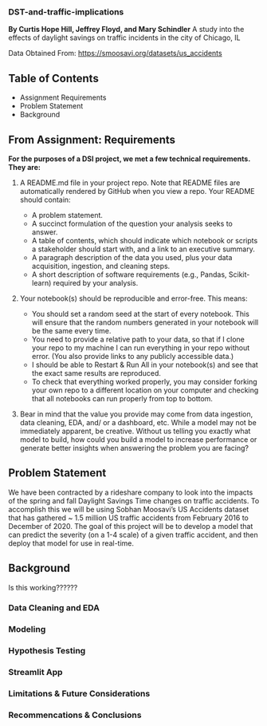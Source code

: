 ### DST-and-traffic-implications ###
**By Curtis Hope Hill, Jeffrey Floyd, and Mary Schindler**
A study into the effects of daylight savings on traffic incidents in the city of Chicago, IL

Data Obtained From: https://smoosavi.org/datasets/us_accidents

## Table of Contents ##
- Assignment Requirements
- Problem Statement
- Background

## From Assignment: Requirements ##
**For the purposes of a DSI project, we met a few technical requirements. They are:**

1. A README.md file in your project repo. Note that README files are automatically rendered by GitHub when you view a repo. Your README should contain:
    - A problem statement.
    - A succinct formulation of the question your analysis seeks to answer.
    - A table of contents, which should indicate which notebook or scripts a stakeholder should start with, and a link to an executive summary.
    - A paragraph description of the data you used, plus your data acquisition, ingestion, and cleaning steps.
    - A short description of software requirements (e.g., Pandas, Scikit-learn) required by your analysis.

2. Your notebook(s) should be reproducible and error-free. This means:
    - You should set a random seed at the start of every notebook. This will ensure that the random numbers generated in your notebook will be the same every time.
    - You need to provide a relative path to your data, so that if I clone your repo to my machine I can run everything in your repo without error. (You also provide links to any publicly accessible data.)
    - I should be able to Restart & Run All in your notebook(s) and see that the exact same results are reproduced.
    - To check that everything worked properly, you may consider forking your own repo to a different location on your computer and checking that all notebooks can run properly from top to bottom.

3. Bear in mind that the value you provide may come from data ingestion, data cleaning, EDA, and/ or a dashboard, etc. While a model may not be immediately apparent, be creative. Without us telling you exactly what model to build, how could you build a model to increase performance or generate better insights when answering the problem you are facing?

## Problem Statement
We have been contracted by a rideshare company to look into the impacts of the spring and fall Daylight Savings Time changes on traffic accidents. To accomplish this we will be using Sobhan Moosavi’s US Accidents dataset that has gathered ~ 1.5 million US traffic accidents from February 2016 to December of 2020. The goal of this project will be to develop a model that can predict the severity (on a 1-4 scale) of a given traffic accident, and then deploy that model for use in real-time. 

## Background
Is this working??????

### Data Cleaning and EDA ###

### Modeling ###

### Hypothesis Testing ###

### Streamlit App ###

### Limitations & Future Considerations ###

### Recommencations & Conclusions ###